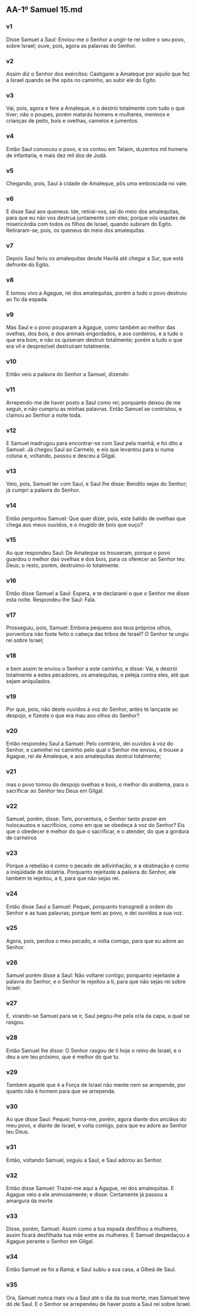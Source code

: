 ## AA-1º Samuel 15.md
### v1
 Disse Samuel a Saul: Enviou-me o Senhor a ungir-te rei sobre o seu povo, sobre Israel; ouve, pois, agora as palavras do Senhor.
### v2
 Assim diz o Senhor dos exércitos: Castigarei a Amaleque por aquilo que fez a Israel quando se lhe opôs no caminho, ao subir ele do Egito.
### v3
 Vai, pois, agora e fere a Amaleque, e o destrói totalmente com tudo o que tiver; não o poupes, porém matarás homens e mulheres, meninos e crianças de peito, bois e ovelhas, camelos e jumentos.
### v4
 Então Saul convocou o povo, e os contou em Telaim, duzentos mil homens de infantaria, e mais dez mil dos de Judá.
### v5
 Chegando, pois, Saul à cidade de Amaleque, pôs uma emboscada no vale.
### v6
 E disse Saul aos queneus: Ide, retirai-vos, saí do meio dos amalequitas, para que eu não vos destrua juntamente com eles; porque vós usastes de misericórdia com todos os filhos de Israel, quando subiram do Egito. Retiraram-se, pois, os queneus do meio dos amalequitas.
### v7
 Depois Saul feriu os amalequitas desde Havilá até chegar a Sur, que está defronte do Egito.
### v8
 E tomou vivo a Agague, rei dos amalequitas, porém a todo o povo destruiu ao fio da espada.
### v9
 Mas Saul e o povo pouparam a Agague, como também ao melhor das ovelhas, dos bois, e dos animais engordados, e aos cordeiros, e a tudo o que era bom, e não os quiseram destruir totalmente; porém a tudo o que era vil e desprezível destruíram totalmente.
### v10
 Então veio a palavra do Senhor a Samuel, dizendo:
### v11
 Arrependo-me de haver posto a Saul como rei; porquanto deixou de me seguir, e não cumpriu as minhas palavras. Então Samuel se contristou, e clamou ao Senhor a noite toda.
### v12
 E Samuel madrugou para encontrar-se com Saul pela manhã; e foi dito a Samuel: Já chegou Saul ao Carmelo, e eis que levantou para si numa coluna e, voltando, passou e desceu a Gilgal.
### v13
 Veio, pois, Samuel ter com Saul, e Saul lhe disse: Bendito sejas do Senhor; já cumpri a palavra do Senhor.
### v14
 Então perguntou Samuel: Que quer dizer, pois, este balido de ovelhas que chega aos meus ouvidos, e o mugido de bois que ouço?
### v15
 Ao que respondeu Saul: De Amaleque os trouxeram, porque o povo guardou o melhor das ovelhas e dos bois, para os oferecer ao Senhor teu Deus; o resto, porém, destruímo-lo totalmente.
### v16
 Então disse Samuel a Saul: Espera, e te declararei o que o Senhor me disse esta noite. Respondeu-lhe Saul: Fala.
### v17
 Prosseguiu, pois, Samuel: Embora pequeno aos teus próprios olhos, porventura não foste feito o cabeça das tribos de Israel? O Senhor te ungiu rei sobre Israel;
### v18
 e bem assim te enviou o Senhor a este caminho, e disse: Vai, e destrói totalmente a estes pecadores, os amalequitas, e peleja contra eles, até que sejam aniquilados.
### v19
 Por que, pois, não deste ouvidos à voz do Senhor, antes te lançaste ao despojo, e fizeste o que era mau aos olhos do Senhor?
### v20
 Então respondeu Saul a Samuel: Pelo contrário, dei ouvidos à voz do Senhor, e caminhei no caminho pelo qual o Senhor me enviou, e trouxe a Agague, rei de Amaleque, e aos amalequitas destruí totalmente;
### v21
 mas o povo tomou do despojo ovelhas e bois, o melhor do anátema, para o sacrificar ao Senhor teu Deus em Gilgal.
### v22
 Samuel, porém, disse: Tem, porventura, o Senhor tanto prazer em holocaustos e sacrifícios, como em que se obedeça à voz do Senhor? Eis que o obedecer é melhor do que o sacrificar, e o atender, do que a gordura de carneiros
### v23
 Porque a rebelião é como o pecado de adivinhação, e a obstinação é como a iniqüidade de idolatria. Porquanto rejeitaste a palavra do Senhor, ele também te rejeitou, a ti, para que não sejas rei.
### v24
 Então disse Saul a Samuel: Pequei, porquanto transgredi a ordem do Senhor e as tuas palavras; porque temi ao povo, e dei ouvidos a sua voz.
### v25
 Agora, pois, perdoa o meu pecado, e volta comigo, para que eu adore ao Senhor.
### v26
 Samuel porém disse a Saul: Não voltarei contigo; porquanto rejeitaste a palavra do Senhor, e o Senhor te rejeitou a ti, para que não sejas rei sobre Israel:
### v27
 E, virando-se Samuel para se ir, Saul pegou-lhe pela orla da capa, a qual se rasgou.
### v28
 Então Samuel lhe disse: O Senhor rasgou de ti hoje o reino de Israel, e o deu a um teu próximo, que é melhor do que tu.
### v29
 Também aquele que é a Força de Israel não mente nem se arrepende, por quanto não é homem para que se arrependa.
### v30
 Ao que disse Saul: Pequei; honra-me, porém, agora diante dos anciãos do meu povo, e diante de Israel, e volta comigo, para que eu adore ao Senhor teu Deus.
### v31
 Então, voltando Samuel, seguiu a Saul, e Saul adorou ao Senhor.
### v32
 Então disse Samuel: Trazei-me aqui a Agague, rei dos amalequitas. E Agague veio a ele animosamente; e disse: Certamente já passou a amargura da morte.
### v33
 Disse, porém, Samuel: Assim como a tua espada desfilhou a mulheres, assim ficará desfilhada tua mãe entre as mulheres. E Samuel despedaçou a Agague perante o Senhor em Gilgal.
### v34
 Então Samuel se foi a Ramá; e Saul subiu a sua casa, a Gibeá de Saul.
### v35
 Ora, Samuel nunca mais viu a Saul até o dia da sua morte, mas Samuel teve dó de Saul. E o Senhor se arrependeu de haver posto a Saul rei sobre Israel.
